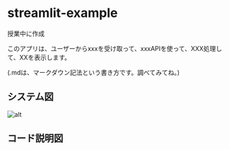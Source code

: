# streamlit-example
授業中に作成

このアプリは、ユーザーからxxxを受け取って、xxxAPIを使って、XXX処理して、XXを表示します。

(.mdは、マークダウン記法という書き方です。調べてみてね。)

## システム図
![alt](url)

## コード説明図